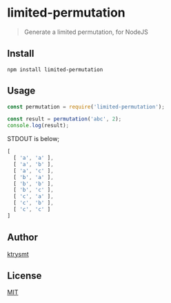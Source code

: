 # limited-permutation

> Generate a limited permutation, for NodeJS

## Install

```
npm install limited-permutation
```

## Usage

```js
const permutation = require('limited-permutation');

const result = permutation('abc', 2);
console.log(result); 
```

STDOUT is below;

```js
[
  [ 'a', 'a' ],
  [ 'a', 'b' ],
  [ 'a', 'c' ],
  [ 'b', 'a' ],
  [ 'b', 'b' ],
  [ 'b', 'c' ],
  [ 'c', 'a' ],
  [ 'c', 'b' ],
  [ 'c', 'c' ]
]
```

## Author

[ktrysmt](https://twitter.com/ktrysmt)

## License

[MIT](./LICENSE)
